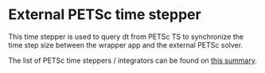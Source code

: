 #  External PETSc time stepper

This time stepper is used to query dt from PETSc TS to synchronize the time step size
between the wrapper app and the external PETSc solver.

The list of PETSc time steppers / integrators can be found on
[this summary](https://petsc.org/release/overview/integrator_table/#integrator-table).
